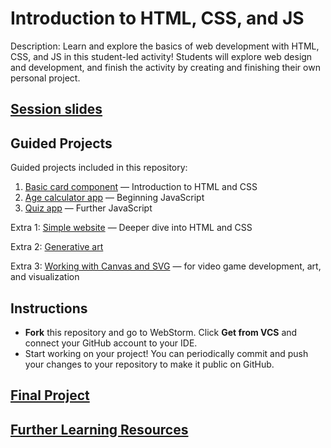 # Introduction to HTML, CSS, and JS

Description: Learn and explore the basics of web development with HTML, CSS, and JS in this student-led activity!
Students will explore web design and development, and finish the activity by creating and
finishing their own personal project.

## [Session slides](guides/Session%20Slides.pdf)

## Guided Projects

Guided projects included in this repository:

1. [Basic card component](guides/card-component.md) — Introduction to HTML and CSS
2. [Age calculator app](guides/age-calculator-app.md) — Beginning JavaScript
3. [Quiz app](guides/quiz-app.md) — Further JavaScript

Extra 1: [Simple website](guides/simple-website.md) — Deeper dive into HTML and CSS

Extra 2: [Generative art](guides/generative-art.md)

Extra 3: [Working with Canvas and SVG]() — for video game development, art, and visualization

## Instructions

- **Fork** this repository and go to WebStorm. Click **Get from VCS** and connect your GitHub account to your IDE.
- Start working on your project! You can periodically commit and push your changes to your repository to make it public
  on GitHub.

## [Final Project](guides/final-project.md)

## [Further Learning Resources](guides/learning-resources.md)